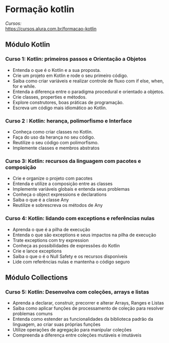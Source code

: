 # Formação kotlin

*Cursos:*  
https://cursos.alura.com.br/formacao-kotlin

## Módulo Kotlin   
### Curso 1: Kotlin: primeiros passos e Orientação a Objetos  
  - Entenda o que é o Kotlin e a sua proposta.  
  - Crie um projeto em Kotlin e rode o seu primeiro código.  
  - Saiba como criar variáveis e realizar controle de fluxo com if else, when, for e while.  
  - Entenda a diferença entre o paradigma procedural e orientado a objetos.  
  - Crie classes, properties e métodos.  
  - Explore construtores, boas práticas de programação.  
 -  Escreva um código mais idiomático ao Kotlin.  

### Curso 2 : Kotlin: herança, polimorfismo e Interface  
  - Conheça como criar classes no Kotlin.  
  - Faça do uso da herança no seu código.  
  - Reutilize o seu código com polimorfismo.  
  - Implemente classes e membros abstratos  
    
### Curso 3: Kotlin: recursos da linguagem com pacotes e composição  
  - Crie e organize o projeto com pacotes  
  - Entenda e utilize a composição entre as classes  
  - Implemente variáveis globais e entenda seus problemas  
  - Conheça o object expressions e declarations  
  - Saiba o que é a classe Any  
  - Reutilize e sobrescreva os métodos de Any  

### Curso 4: Kotlin: lidando com exceptions e referências nulas 
- Aprenda o que é a pilha de execução
- Entenda o que são exceptions e seus impactos na pilha de execução
- Trate exceptions com try expression
- Conheça as possibilidades de expressões do Kotlin
- Crie e lance exceptions
- Saiba o que o é o Null Safety e os recursos disponíveis
- Lide com referências nulas e mantenha o código seguro


## Módulo Collections

### Curso 5: Kotlin: Desenvolva com coleções, arrays e listas 
- Aprenda a declarar, construir, precorrer e alterar Arrays, Ranges e Listas
- Saiba como aplicar funções de processamento de coleção para resolver problemas comuns
- Entenda como estender as funcionalidades da biblioteca padrão da linguagem, ao criar suas próprias funções
- Utilize operações de agregação para manipular coleções
- Compreenda a diferença entre coleções mutáveis e imutáveis

